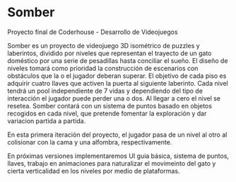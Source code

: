 # Somber
Proyecto final de Coderhouse - Desarrollo de Videojuegos

Somber es un proyecto de videojuego 3D isométrico de puzzles y laberintos, dividido por niveles que representan el trayecto de un gato doméstico por una serie de pesadillas hasta conciliar el sueño. El diseño de niveles tomará como prioridad la construcción de escenarios con obstáculos que la o el jugador deberan superar. El objetivo de cada piso es adquirir cuatro llaves que activen la puerta al siguiente laberinto. Cada nivel tendrá un pool independiente de 7 vidas y dependiendo del tipo de interacción el jugador puede perder una o dos. Al llegar a cero el nivel se resetea. Somber contará con un sistema de puntos basado en objetos recogidos en cada nivel, que pretende fomentar la exploración y dar variacion partida a partida.

En esta primera iteración del proyecto, el jugador pasa de un nivel al otro al colisionar con la cama y una alfombra, respectivamente.

En próximas versiones implementaremos UI guia básica, sistema de puntos, llaves, trabajo en animaciones para naturalizar el movimeinto del gato y cierta verticalidad en los niveles por medio de plataformas.
